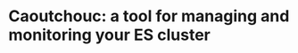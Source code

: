 Caoutchouc: a tool for managing and monitoring your ES cluster
==============================================================
